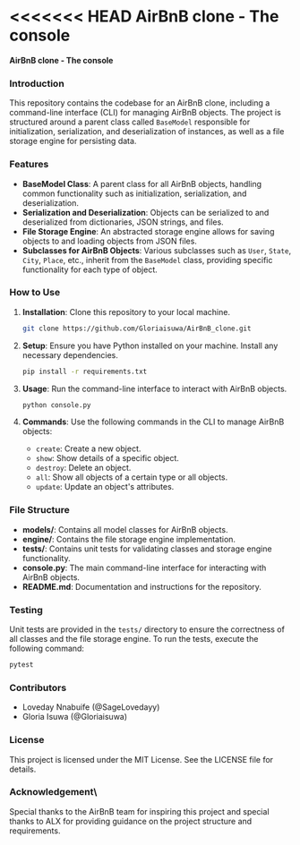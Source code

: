 <<<<<<< HEAD
**AirBnB clone - The console**
=======
**AirBnB clone - The console**
>>>>>>>

### Introduction

This repository contains the codebase for an AirBnB clone, including a command-line interface (CLI) for managing AirBnB objects. The project is structured around a parent class called `BaseModel` responsible for initialization, serialization, and deserialization of instances, as well as a file storage engine for persisting data.

### Features

- **BaseModel Class**: A parent class for all AirBnB objects, handling common functionality such as initialization, serialization, and deserialization.
- **Serialization and Deserialization**: Objects can be serialized to and deserialized from dictionaries, JSON strings, and files.
- **File Storage Engine**: An abstracted storage engine allows for saving objects to and loading objects from JSON files.
- **Subclasses for AirBnB Objects**: Various subclasses such as `User`, `State`, `City`, `Place`, etc., inherit from the `BaseModel` class, providing specific functionality for each type of object.

### How to Use

1. **Installation**: Clone this repository to your local machine.

   ```bash
   git clone https://github.com/Gloriaisuwa/AirBnB_clone.git
   ```

2. **Setup**: Ensure you have Python installed on your machine. Install any necessary dependencies.

   ```bash
   pip install -r requirements.txt
   ```

3. **Usage**: Run the command-line interface to interact with AirBnB objects.

   ```bash
   python console.py
   ```

4. **Commands**: Use the following commands in the CLI to manage AirBnB objects:
   - `create`: Create a new object.
   - `show`: Show details of a specific object.
   - `destroy`: Delete an object.
   - `all`: Show all objects of a certain type or all objects.
   - `update`: Update an object's attributes.

### File Structure

- **models/**: Contains all model classes for AirBnB objects.
- **engine/**: Contains the file storage engine implementation.
- **tests/**: Contains unit tests for validating classes and storage engine functionality.
- **console.py**: The main command-line interface for interacting with AirBnB objects.
- **README.md**: Documentation and instructions for the repository.

### Testing

Unit tests are provided in the `tests/` directory to ensure the correctness of all classes and the file storage engine. To run the tests, execute the following command:

```bash
pytest
```

### Contributors

- Loveday Nnabuife (@SageLovedayy)
- Gloria Isuwa (@Gloriaisuwa)

### License

This project is licensed under the MIT License. See the LICENSE file for details.

### Acknowledgement\

Special thanks to the AirBnB team for inspiring this project and special thanks to ALX for providing guidance on the project structure and requirements.
